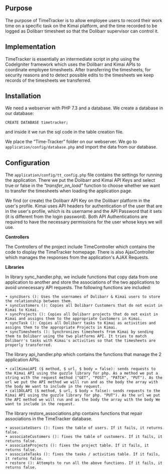 

## Purpose
The purpose of TimeTracker is to allow employee users to record their work time on a specific task on the Kimai platform, and the time recorded to be logged as Dolibarr timesheet so that the Dolibarr supervisor can control it.

## Implementation

TimeTracker is essentially an intermediate script in php using the CodeIgniter framework which uses the Dolibarr and Kimai APIs to coordinate employee timesheets. After transferring the timesheets, for security reasons and to detect possible edits to the timesheets we keep records of the timesheets we transferred.

## Installation

We need a webserver with PHP 7.3 and a database.
We create a database in our database:

    CREATE DATABASE timetracker;

and inside it we run the sql code in the table creation file.

We place the “Time-Tracker” folder on our webserver. We go to `application/config/database.php` and import the data from our database.

## Configuration

The `application/config/tt_config.php` file contains the settings for running the application. There we put the Dolibarr and Kimai API Keys and select true or false in the *"transfer_on_load"* function to choose whether we want to transfer the timesheets when loading the application page.

We find (or create) the Dolibarr API Key on the Dolibarr platform in the user's profile.
Kimai uses API headers for authentication of the user that are in the user's profile, which is its username and the API Password that it sets (it is different from the login password).
Both API Authentications are required to have the necessary permissions for the user whose keys we will use.

**Controllers**

The Controllers of the project include TimeController which contains the code to display the TimeTracker homepage.
There is also AjaxController which manages the responses from the application's AJAX Requests.

**Libraries**

In library sync_handler.php, we include functions that copy data from one application to another and store the associations of the two applications to avoid unnecessary API requests. The following functions are included:

    • syncUsers (): Uses the usernames of Dolibarr & Kimai users to store the relationship between them.      
    • syncCustomers (): Copies all Dolibarr Customers that do not exist in Kimai to Kimai.
    • syncProjects (): Copies all Dolibarr projects that do not exist in Kimai and assigns them to the appropriate Customers in Kimai.      
    • syncTask (): Copies all Dolibarr tasks to Kimai as activities and assigns them to the appropriate Projects in Kimai.
    • syncTimesheets (): Synchronizes timesheets from Kimai by sending them to Dolibarr using the two platforms API. It tries to match Dolibarr's tasks with Kimai's activities so that the timesheets are properly transferred.

The library api_handler.php which contains the functions that manage the 2 application APIs.

    • callKimaiAPI ($ method, $ url, $ body = false): sends requests to the Kimai API using the guzzle library for php. As a method we put a string with the request method ("GET", "POST", "PATCH", "PUT"). As the url we put the API method we will run and as the body the array with the body We want to include in the request.
	• callDOLAPI ($ method, $ url, $ body = false): sends requests to the Kimai API using the guzzle library for php. "PUT"). As the url we put the API method we will run and as the body the array with the body We want to include in the request.

The library restore_associations.php contains functions that repair associations in the TimeTracker database.

    • associateUsers (): fixes the table of users. If it fails, it returns false.
    • associateCustomers (): fixes the table of customers. If it fails, it returns false.
    • associateProjects (): fixes the project table. If it fails, it returns false.
    • associateTasks (): fixes the tasks / activities table. If it fails, it returns false.
    • restore (): Attempts to run all the above functions. If it fails, it returns false.



